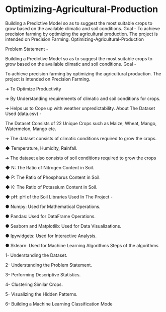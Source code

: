 # Optimizing-Agricultural-Production
Building a Predictive Model so as to suggest the most suitable crops to grow based on the available climatic and soil conditions. Goal -  To achieve precision farming by optimizing the agricultural production. The project is intended on Precision Farming.
Optimizing-Agricultural-Production

Problem Statement -

Building a Predictive Model so as to suggest the most suitable crops to grow based on the available climatic and soil conditions. Goal -

To achieve precision farming by optimizing the agricultural production. The project is intended on Precision Farming.

➔ To Optimize Productivity

➔ By Understanding requirements of climatic and soil conditions for crops.

➔ Helps us to Cope up with weather unpredictability. About The Dataset Used (data.csv) -

The Dataset Consists of 22 Unique Crops such as Maize, Wheat, Mango, Watermelon, Mango etc.

➔ The dataset consists of climatic conditions required to grow the crops.

◆ Temperature, Humidity, Rainfall.

➔ The dataset also consists of soil conditions required to grow the crops

◆ N: The Ratio of Nitrogen Content in Soil.

◆ P: The Ratio of Phosphorus Content in Soil.

◆ K: The Ratio of Potassium Content in Soil.

◆ pH: pH of the Soil
Libraries Used In The Project -

● Numpy: Used for Mathematical Operations.

● Pandas: Used for DataFrame Operations.

● Seaborn and Matplotlib: Used for Data Visualizations.

● Ipywidgets: Used for Interactive Analysis.

● Sklearn: Used for Machine Learning Algorithms
Steps of the algorithms

1- Understanding the Dataset.

2- Understanding the Problem Statement.

3- Performing Descriptive Statistics.

4- Clustering Similar Crops.

5- Visualizing the Hidden Patterns.

6- Building a Machine Learning Classification Mode
